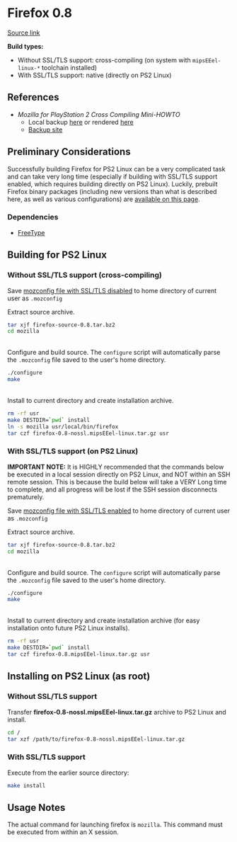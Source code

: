 # Firefox 0.8

[Source link](https://ftp.mozilla.org/pub/firefox/releases/0.8/firefox-source-0.8.tar.bz2)  

**Build types:**
* Without SSL/TLS support: cross-compiling (on system with ```mipsEEel-linux-*``` toolchain installed)
* With SSL/TLS support: native (directly on PS2 Linux)

## References

* *Mozilla for PlayStation 2 Cross Compiling Mini-HOWTO*
  * Local backup [here](moz_cross_1.0.1.html) or rendered [here](https://html-preview.github.io/?url=https://github.com/Bort-Millipede/PS2Linux_BrainDump/blob/main/Software%20Installation/Toolchain/moz_cross_1.0.1.html)
  * [Backup site](http://ps2linux.no-ip.info/playstation2-linux.com/download/mozilla-ps2/moz_cross_1.0.1.html)

## Preliminary Considerations

Successfully building Firefox for PS2 Linux can be a very complicated task and can take very long time (especially if building with SSL/TLS support enabled, which requires building directly on PS2 Linux). Luckily, prebuilt Firefox binary packages (including new versions than what is described here, as well as various configurations) are [available on this page](https://ps2linux.no-ip.info/playstation2-linux.com/projects/mozilla-ps2.html).

### Dependencies

* [FreeType](../FreeType)

## Building for PS2 Linux

### Without SSL/TLS support (cross-compiling)

Save [mozconfig file with SSL/TLS disabled](mozconfig-nossl) to home directory of current user as ```.mozconfig```

Extract source archive.
```bash
tar xjf firefox-source-0.8.tar.bz2
cd mozilla
```

&nbsp;  
Configure and build source. The ```configure``` script will automatically parse the ```.mozconfig``` file saved to the user's home directory.
```bash
./configure
make
```

&nbsp;  
Install to current directory and create installation archive.
```bash
rm -rf usr
make DESTDIR=`pwd` install
ln -s mozilla usr/local/bin/firefox
tar czf firefox-0.8-nossl.mipsEEel-linux.tar.gz usr
```

### With SSL/TLS support (on PS2 Linux)

**IMPORTANT NOTE:** It is HIGHLY recommended that the commands below be executed in a local session directly on PS2 Linux, and NOT within an SSH remote session. This is because the build below will take a VERY Long time to complete, and all progress will be lost if the SSH session disconnects prematurely.

Save [mozconfig file with SSL/TLS enabled](mozconfig-ssl) to home directory of current user as ```.mozconfig```

Extract source archive.
```bash
tar xjf firefox-source-0.8.tar.bz2
cd mozilla
```

&nbsp;  
Configure and build source. The ```configure``` script will automatically parse the ```.mozconfig``` file saved to the user's home directory.
```bash
./configure
make
```

&nbsp;  
Install to current directory and create installation archive (for easy installation onto future PS2 Linux installs).
```bash
rm -rf usr
make DESTDIR=`pwd` install
tar czf firefox-0.8.mipsEEel-linux.tar.gz usr
```

## Installing on PS2 Linux (as root)

### Without SSL/TLS support

Transfer **firefox-0.8-nossl.mipsEEel-linux.tar.gz** archive to PS2 Linux and install.
```bash
cd /
tar xzf /path/to/firefox-0.8-nossl.mipsEEel-linux.tar.gz
```

### With SSL/TLS support

Execute from the earlier source directory:
```bash
make install
```

## Usage Notes

The actual command for launching firefox is ```mozilla```. This command must be executed from within an X session.

